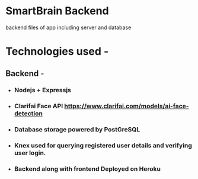# SmartBrain Backend
backend files of app including server and database
# Technologies used - 
## Backend -
* ### Nodejs + Expressjs
* ### Clarifai Face API https://www.clarifai.com/models/ai-face-detection
* ### Database storage powered by PostGreSQL
* ### Knex used for querying registered user details and verifying user login.
* ### Backend along with frontend Deployed on Heroku
